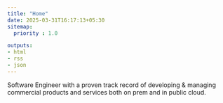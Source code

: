 ```yaml
---
title: "Home"
date: 2025-03-31T16:17:13+05:30
sitemap:
  priority : 1.0

outputs:
- html
- rss
- json
---
```

Software Engineer with a proven track record of developing & managing commercial products and services both on prem and in public cloud.